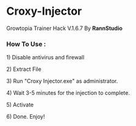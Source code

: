 <h1>Croxy-Injector</h1>
<p>Growtopia Trainer Hack V.1.6.7 By <b>RannStudio</b></p>

<h3>How To Use :</h3>
<p>1) Disable antivirus and firewall</p>
<p>2) Extract File</p>
<p>3) Run "Croxy Injector.exe" as administrator.</p>
<p>4) Wait 3-5 minutes for the injection to complete.</p>
<p>5) Activate</p>
<p>6) Done. Enjoy!</p>
